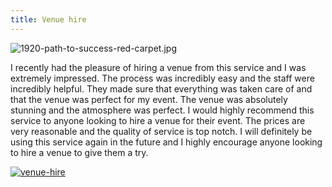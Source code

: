 ```yaml
---
title: Venue hire
---
```


![1920-path-to-success-red-carpet.jpg](/1920-path-to-success-red-carpet.jpg)

I recently had the pleasure of hiring a venue from this service and I was extremely impressed. The process was incredibly easy and the staff were incredibly helpful. They made sure that everything was taken care of and that the venue was perfect for my event. The venue was absolutely stunning and the atmosphere was perfect. I would highly recommend this service to anyone looking to hire a venue for their event. The prices are very reasonable and the quality of service is top notch. I will definitely be using this service again in the future and I highly encourage anyone looking to hire a venue to give them a try.

[![venue-hire](<https://dabuttonfactory.com/button.png?t=CHECK+SERVICE&f=Noto+Sans-Bold&ts=26&tc=fff&hp=45&vp=20&c=11&bgt=unicolored&bgc=4bd42f>)](<https://londonexpertfinder.com/link>)